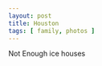 ```yaml
---
layout: post
title: Houston
tags: [ family, photos ]
---
```



Not Enough ice houses

<script src="https://cdn.jsdelivr.net/npm/publicalbum@latest/embed-ui.min.js" async></script>
<div class="pa-gallery-player-widget" style="width:640px; height:480px; display:none;"
  data-link="https://photos.app.goo.gl/sYhxhmc8M3WFuRDQA"
  data-title="houston"
  data-description="15 new items added to shared album">
  <object data="https://lh3.googleusercontent.com/pw/AP1GczME83cm6fgXjRgxVAgKh2Y2DEONt9wk4yW3O5wCURpvlxduFvCcjaB-X9Ak5AoODL1h2v_JMR3bMJ02WJmCfX5ZvdKNaQpRmKnyLSuSGsH429noLM20=w1920-h1080"></object>
  <object data="https://lh3.googleusercontent.com/pw/AP1GczNETMpH_k3cTHFsnv6EG1E8kt10Yi2HroUv7aBI1pDKu-oc1yktavj3DzUZzrOVfy05P47v80PzBQq90NVucSpupyuzePs_EcPLDIop3aPsScBTQglA=w1920-h1080"></object>
  <object data="https://lh3.googleusercontent.com/pw/AP1GczN4gtv8BdEC2D6E2ubbiPWe5AInWxzOhQ_ZRtDi-iCY-UpBqoIspDGcQ-nT3g9vSBG2CiPdtHXupy1lo0pQiMYsAwU84dME8v0h6FPJYqIG1buWnnPg=w1920-h1080"></object>
  <object data="https://lh3.googleusercontent.com/pw/AP1GczOIqqzjYg9VM59vrAb58r7ECRxosLr0pGUbOv4DHuYiC3IF7Trt4OH51pfy5YI5ny2rDK0tkswN4W8hghhHgQTPY-1k83rgrIECUN39lAgk-QiUJAf6=w1920-h1080"></object>
  <object data="https://lh3.googleusercontent.com/pw/AP1GczNJuwukzyygs8g85jei9-KJFg4w-ccY2s9QhFPwgyF8ybkWVGPDmczPrVxLJijgd5k7hkMkfAtC7a42WtKUmx9s8EBJQ57nO30_GuDNqo4meJ4-uxud=w1920-h1080"></object>
  <object data="https://lh3.googleusercontent.com/pw/AP1GczPvLqPoYM7gvkcc__-Mgse6-TUk1SOwnnhtojiKrj8eDw3okZlQo3m9KSWn6AyGQJ9YYWMu9NW5HmV8G6PuzlkQTVD3_nRpeipRFQ_KuBukV-Z3z0ip=w1920-h1080"></object>
  <object data="https://lh3.googleusercontent.com/pw/AP1GczMpWo2x0wUPypol-SxZBlXUUwtBU9KBPJthclS-EIULjBkr81SHMA65TCGC61U1Mkk-T446ijq2vLt19HJGHqVc_TRYsLir0a4oeVoVjuVBFFSnHjm9=w1920-h1080"></object>
  <object data="https://lh3.googleusercontent.com/pw/AP1GczPkKjZFktpAVuuxI5514CEY9aQ9tuFPrnrc3DqfMvBBNawzTHHGB-IHo7AUOWDy4L2XRNZRNnF7YHCP1mzYfmK54EP5g9NCDZGIOFCBWNg-_zukVNpb=w1920-h1080"></object>
  <object data="https://lh3.googleusercontent.com/pw/AP1GczNUcIuBaRYp-LQd1D5i5mhWUkLpoioUw_7dburNzq9t4TfPk-3faZ3aeV8vdJkYKOGhG2-IfcE6LuXv24l5j_0uwKifKqp6o1HW11qKjSEoLDgV99PQ=w1920-h1080"></object>
  <object data="https://lh3.googleusercontent.com/pw/AP1GczMzeYcwq1RKVGA9QLm-TEPBZAbYbsrG4K30H0eAU5FqE64xSbIv6GXDVe6qQth9R_Ab6r7iTPimIwOcd2YNumOW8qX5qXKp3Ur78Sxe1nmGo7-3u6CR=w1920-h1080"></object>
  <object data="https://lh3.googleusercontent.com/pw/AP1GczORHPvlD4ydlLDYl9G5mhWgU3WihNeHpSUTgE8JvHxrFn3Ky00vtHSfmIe8p78wN_mnEFZLkgRD7F_1vzAkribATJt93AogWkv3mJDJ3LIxSpE4hUrF=w1920-h1080"></object>
  <object data="https://lh3.googleusercontent.com/pw/AP1GczMW5Jt4hUNgKty4v15Pdxj1nxq-u9BWeVdn-A_um1tMgovijg8L3TBE5Ekc5C8ohqZBXl65KH2bpt6ES9Zv8IiMlnLVvsXoQODpeSU8SMFMt0LAurpB=w1920-h1080"></object>
  <object data="https://lh3.googleusercontent.com/pw/AP1GczO4BsTHK2wfbDgNTikYJEFcL6qBwNFBK6lgjRNjjCwyRdALhJBbXGtym-dvvXM-sshC4ZLdxw797gHzTi9qcNSeax6LPGGrwN-Iox6x9mMe0zOofXML=w1920-h1080"></object>
  <object data="https://lh3.googleusercontent.com/pw/AP1GczOQVsmZFKwuWjydRyYccEGgXH8bfDRU6YBpuxZSUsz8lLEmZa8O5AoOtehq3_08QB5xoBHQrX25Zih5o-WsT41YBvQk3vJUhLOT0yTQ7v6-kF_FJ_W4=w1920-h1080"></object>
  <object data="https://lh3.googleusercontent.com/pw/AP1GczMWsSQhSD-k8CozwXbPnrABsBzKHPETOcwQgmXNVxJMZBsqe3RauAWshMt_fQnR_l4hDUvlzqmwh_Mcx2OYFT70LYnSwxASrI-kqPaXj-Eg1-wW_Fzi=w1920-h1080"></object>
</div>

